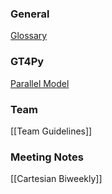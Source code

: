 ### General

[Glossary](GridTools-Glossary)

### GT4Py

[Parallel Model](GTScript-Parallel-model)

### Team

[[Team Guidelines]]

### Meeting Notes

[[Cartesian Biweekly]]

